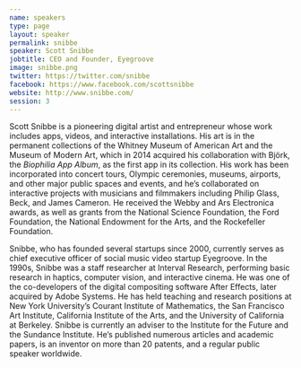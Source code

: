 ```yaml
---
name: speakers
type: page
layout: speaker
permalink: snibbe
speaker: Scott Snibbe
jobtitle: CEO and Founder, Eyegroove
image: snibbe.png
twitter: https://twitter.com/snibbe
facebook: https://www.facebook.com/scottsnibbe
website: http://www.snibbe.com/
session: 3
---
```

Scott Snibbe is a pioneering digital artist and entrepreneur whose work includes apps, videos, and interactive installations. His art is in the permanent collections of the Whitney Museum of American Art and the Museum of Modern Art, which in 2014 acquired his collaboration with Björk, the <em>Biophilia App Album</em>, as the first app in its collection. His work has been incorporated into concert tours, Olympic ceremonies, museums, airports, and other major public spaces and events, and he’s collaborated on interactive projects with musicians and filmmakers including Philip Glass, Beck, and James Cameron. He received the Webby and Ars Electronica awards, as well as grants from the National Science Foundation, the Ford Foundation, the National Endowment for the Arts, and the Rockefeller Foundation.

Snibbe, who has founded several startups since 2000, currently serves as chief executive officer of social music video startup Eyegroove. In the 1990s, Snibbe was a staff researcher at Interval Research, performing basic research in haptics, computer vision, and interactive cinema. He was one of the co-developers of the digital compositing software After Effects, later acquired by Adobe Systems. He has held teaching and research positions at New York University’s Courant Institute of Mathematics, the San Francisco Art Institute, California Institute of the Arts, and the University of California at Berkeley. Snibbe is currently an adviser to the Institute for the Future and the Sundance Institute. He’s published numerous articles and academic papers, is an inventor on more than 20 patents, and a regular public speaker worldwide.
